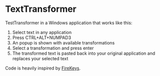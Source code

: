 # TextTransformer

TestTransformer in a Windows application that works like this:

1. Select text in any application
2. Press CTRL+ALT+NUMPAD3
3. An popup is shown with available transformations
4. Select a transformation and press enter
5. The transformed text is pasted back into your original application and replaces your selected text

Code is heavily inspired by [FireKeys](https://github.com/dwmkerr/firekeys).